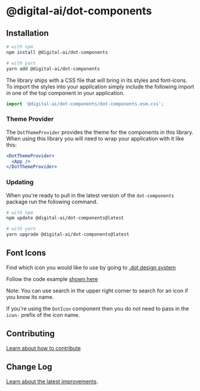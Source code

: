 # @digital-ai/dot-components

## Installation

```sh
# with npm
npm install @digital-ai/dot-components

# with yarn
yarn add @digital-ai/dot-components
```

The library ships with a CSS file that will bring in its styles and font-icons. To import the styles into your application simply include the following import in one of the top component in your application.

```js
import '@digital-ai/dot-components/dot-components.esm.css';
```

### Theme Provider

The `DotThemeProvider` provides the theme for the components in this library. When using this library you will need to wrap your application with it like this:

```jsx
<DotThemeProvider>
  <App />
</DotThemeProvider>
```

### Updating

When you're ready to pull in the latest version of the `dot-components` package run the following command.

```sh
# with npm
npm update @digital-ai/dot-components@latest

# with yarn
yarn upgrade @digital-ai/dot-components@latest
```

## Font Icons

Find which icon you would like to use by going to [.dot design system](https://zeroheight.com/4a9ac476a/p/13a447-icons/b/43c8ca)

Follow the code example [shown here](https://zeroheight.com/4a9ac476a/p/13a447-icons/b/52c5a5)

Note: You can use search in the upper right corner to search for an icon if you know its name.

If you're using the `DotIcon` component then you do not need to pass in the `icon-` prefix of the icon name.

## Contributing

[Learn about how to contribute](https://github.com/digital-ai/dot-components/blob/master/CONTRIBUTING.md)

## Change Log

[Learn about the latest improvements](https://zeroheight.com/4a9ac476a/p/1087aa-change-log).
